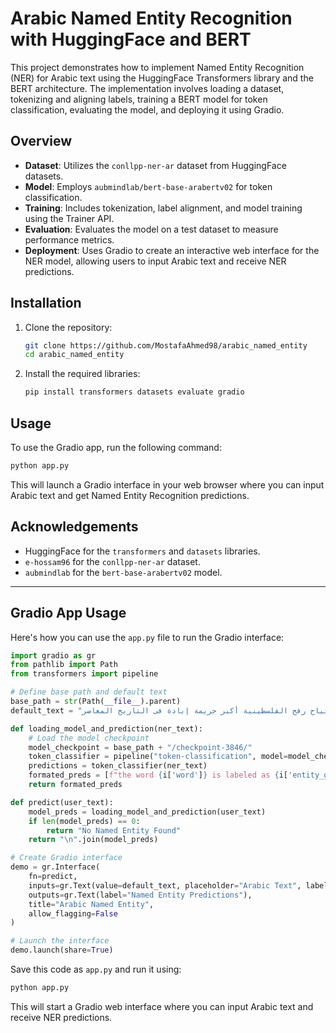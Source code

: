 # Arabic Named Entity Recognition with HuggingFace and BERT

This project demonstrates how to implement Named Entity Recognition (NER) for Arabic text using the HuggingFace Transformers library and the BERT architecture. The implementation involves loading a dataset, tokenizing and aligning labels, training a BERT model for token classification, evaluating the model, and deploying it using Gradio.

## Overview

- **Dataset**: Utilizes the `conllpp-ner-ar` dataset from HuggingFace datasets.
- **Model**: Employs `aubmindlab/bert-base-arabertv02` for token classification.
- **Training**: Includes tokenization, label alignment, and model training using the Trainer API.
- **Evaluation**: Evaluates the model on a test dataset to measure performance metrics.
- **Deployment**: Uses Gradio to create an interactive web interface for the NER model, allowing users to input Arabic text and receive NER predictions.

## Installation

1. Clone the repository:
   ```bash
   git clone https://github.com/MostafaAhmed98/arabic_named_entity
   cd arabic_named_entity
   ```

2. Install the required libraries:
   ```bash
   pip install transformers datasets evaluate gradio
   ```

## Usage

To use the Gradio app, run the following command:

```bash
python app.py
```

This will launch a Gradio interface in your web browser where you can input Arabic text and get Named Entity Recognition predictions.

## Acknowledgements

- HuggingFace for the `transformers` and `datasets` libraries.
- `e-hossam96` for the `conllpp-ner-ar` dataset.
- `aubmindlab` for the `bert-base-arabertv02` model.

---

## Gradio App Usage

Here's how you can use the `app.py` file to run the Gradio interface:

```python
import gradio as gr
from pathlib import Path
from transformers import pipeline

# Define base path and default text
base_path = str(Path(__file__).parent)
default_text = "اجتياح رفح الفلسطينية أكبر جريمة إبادة فى التاريخ المعاصر"

def loading_model_and_prediction(ner_text):
    # Load the model checkpoint
    model_checkpoint = base_path + "/checkpoint-3846/"
    token_classifier = pipeline("token-classification", model=model_checkpoint, aggregation_strategy="simple")
    predictions = token_classifier(ner_text)
    formated_preds = [f"the word {i['word']} is labeled as {i['entity_group']}" for i in predictions]
    return formated_preds

def predict(user_text):
    model_preds = loading_model_and_prediction(user_text)
    if len(model_preds) == 0:
        return "No Named Entity Found"
    return "\n".join(model_preds)

# Create Gradio interface
demo = gr.Interface(
    fn=predict,
    inputs=gr.Text(value=default_text, placeholder="Arabic Text", label="Arabic Text"),
    outputs=gr.Text(label="Named Entity Predictions"),
    title="Arabic Named Entity",
    allow_flagging=False
)

# Launch the interface
demo.launch(share=True)
```

Save this code as `app.py` and run it using:
```bash
python app.py
```

This will start a Gradio web interface where you can input Arabic text and receive NER predictions.
